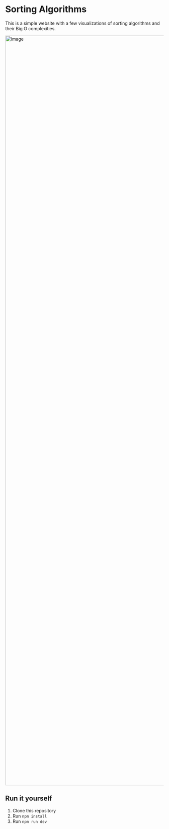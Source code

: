 # Sorting Algorithms

This is a simple website with a few visualizations of sorting algorithms and their Big O complexities.

<img width="2383" alt="image" src="https://github.com/user-attachments/assets/9687b835-55b3-4731-89e1-8a125c7dd919" />

## Run it yourself

1. Clone this repository
2. Run `npm install`
3. Run `npm run dev`

